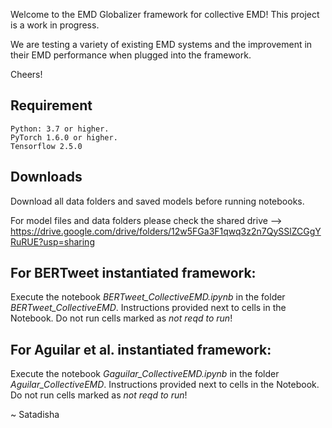 Welcome to the EMD Globalizer framework for collective EMD!
This project is a work in progress.

We are testing a variety of existing EMD systems and the improvement in their EMD performance when plugged into the framework.

Cheers!

## Requirement
```
Python: 3.7 or higher.
PyTorch 1.6.0 or higher.
Tensorflow 2.5.0
```


## Downloads
Download all data folders and saved models before running notebooks.

For model files and data folders please check the shared drive --> https://drive.google.com/drive/folders/12w5FGa3F1qwq3z2n7QySSlZCGgYRuRUE?usp=sharing


## For BERTweet instantiated framework:

Execute the notebook *BERTweet_CollectiveEMD.ipynb* in the folder *BERTweet_CollectiveEMD*. Instructions provided next to cells in the Notebook. Do not run cells marked as *not reqd to run*!


## For Aguilar et al. instantiated framework:

Execute the notebook *Gaguilar_CollectiveEMD.ipynb* in the folder *Aguilar_CollectiveEMD*. Instructions provided next to cells in the Notebook. Do not run cells marked as *not reqd to run*!

~ Satadisha